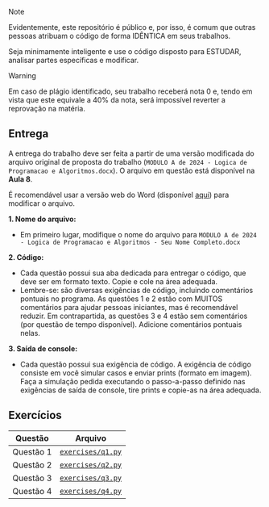 > [!NOTE]
> Evidentemente, este repositório é público e, por isso, é comum que outras pessoas atribuam o código de forma IDÊNTICA em seus trabalhos.
> 
> Seja minimamente inteligente e use o código disposto para ESTUDAR, analisar partes específicas e modificar.

> [!WARNING]
> Em caso de plágio identificado, seu trabalho receberá nota 0 e, tendo em vista que este equivale a 40% da nota, será impossível reverter a reprovação na matéria.

## Entrega

A entrega do trabalho deve ser feita a partir de uma versão modificada do arquivo original de proposta do trabalho (`MODULO A de 2024 - Logica de Programacao e Algoritmos.docx`). O arquivo em questão está disponível na **Aula 8**.

É recomendável usar a versão web do Word (disponível [aqui](https://office.com)) para modificar o arquivo.

**1. Nome do arquivo:**
- Em primeiro lugar, modifique o nome do arquivo para `MODULO A de 2024 - Logica de Programacao e Algoritmos - Seu Nome Completo.docx`

**2. Código:**
- Cada questão possui sua aba dedicada para entregar o código, que deve ser em formato texto. Copie e cole na área adequada.
- Lembre-se: são diversas exigências de código, incluindo comentários pontuais no programa. As questões 1 e 2 estão com MUITOS comentários para ajudar pessoas iniciantes, mas é recomendável reduzir. Em contrapartida, as questões 3 e 4 estão sem comentários (por questão de tempo disponível). Adicione comentários pontuais nelas.

**3. Saída de console:**
- Cada questão possui sua exigência de código. A exigência de código consiste em você simular casos e enviar prints (formato em imagem). Faça a simulação pedida executando o passo-a-passo definido nas exigências de saída de console, tire prints e copie-as na área adequada.

## Exercícios

| Questão   | Arquivo                                                                            |
|-----------|------------------------------------------------------------------------------------|
| Questão 1 | [`exercises/q1.py`](https://github.com/avila-r/homework/blob/main/exercises/q1.py) |
| Questão 2 | [`exercises/q2.py`](https://github.com/avila-r/homework/blob/main/exercises/q2.py) |
| Questão 3 | [`exercises/q3.py`](https://github.com/avila-r/homework/blob/main/exercises/q3.py) |
| Questão 4 | [`exercises/q4.py`](https://github.com/avila-r/homework/blob/main/exercises/q4.py) | 